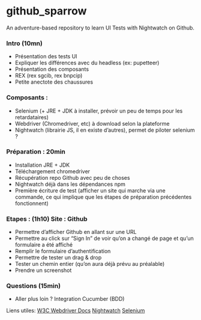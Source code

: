 # github_sparrow
An adventure-based repository to learn UI Tests with Nightwatch on Github.

### Intro (10mn)
- Présentation des tests UI
- Expliquer les différences avec du headless (ex: pupetteer)
- Présentation des composants
- REX (rex sgcib, rex bnpcip)
- Petite anectote des chaussures

### Composants :
- Selenium (+ JRE + JDK à installer, prévoir un peu de temps pour les retardataires)
- Webdriver (Chromedriver, etc) à download selon la plateforme
- Nightwatch (librairie JS, il en existe d’autres), permet de piloter selenium ?

### Préparation : 20min
- Installation JRE + JDK
- Téléchargement chromedriver
- Récupération repo Github avec peu de choses
- Nightwatch déjà dans les dépendances npm
- Première écriture de test (afficher un site qui marche via une commande, ce qui implique que les étapes de préparation précédentes fonctionnent)

### Etapes : (1h10) Site : Github
- Permettre d’afficher Github en allant sur une URL
- Permettre au click sur “Sign In” de voir qu’on a changé de page et qu’un formulaire a été affiché
- Remplir le formulaire d’authentification
- Permettre de tester un drag & drop
- Tester un chemin entier (qu’on aura déjà prévu au préalable)
- Prendre un screenshot


### Questions (15min)
- Aller plus loin ? Integration Cucumber (BDD)

Liens utiles:
[W3C Webdriver Docs](https://www.w3.org/TR/webdriver/#character-types)
[Nightwatch](http://nightwatchjs.org/)
[Selenium](https://www.w3.org/TR/webdriver/#character-types)
